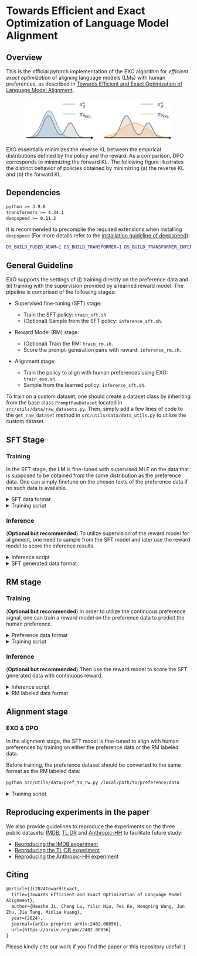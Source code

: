 # Towards Efficient and Exact Optimization of Language Model Alignment

## Overview

This is the official pytorch implementation of the EXO algorithm for *efficient exact optimization* of aligning language models (LMs) with human preferences, as described in [Towards Efficient and Exact Optimization of Language Model Alignment](https://arxiv.org/pdf/2402.00856.pdf). 

<div align="center">
  <img src="imgs/rkl_fkl.png" width="400px" />
</div>

EXO essentially minimizes the reverse KL between the empirical distributions defined by the policy and the reward. As a comparison, DPO corresponds to minimizing the forward KL. The following figure illustrates the distinct behavior of policies obtained by minimizing (a) the reverse KL and (b) the forward KL.

## Dependencies

```
python >= 3.9.0
transformers >= 4.34.1
deepspeed >= 0.11.2
```

It is recommended to precomplie the required extensions when installing `deepspeed` (For more details refer to the [installation guideline of deepspeed](https://www.deepspeed.ai/tutorials/advanced-install/)):

```bash
DS_BUILD_FUSED_ADAM=1 DS_BUILD_TRANSFORMER=1 DS_BUILD_TRANSFORMER_INFERENCE=1 pip install deepspeed 
```

## General Guideline

EXO supports the settings of (i) training directly on the preference data and (ii) training with the supervision provided by a learned reward model. The pipeline is comprised of the following stages:

- Supervised fine-tuning (SFT) stage: 
  - Train the SFT policy: `train_sft.sh`.
  - (Optional) Sample from the SFT policy: `inference_sft.sh`.

- Reward Model (RM) stage:
  - (Optional) Train the RM: `train_rm.sh`.
  - Score the prompt-generation pairs with reward: `inference_rm.sh`.

- Alignment stage:
  - Train the policy to align with human preferences using EXO: `train_exo.sh`.
  - Sample from the learned policy: `inference_sft.sh`.


To train on a custom dataset, one should create a dataset class by inheriting from the base class `PromptRawDataset` located in `src/utils/data/raw_datasets.py`. Then, simply add a few lines of code to the `get_raw_dataset` method in `src/utils/data/data_utils.py` to utilize the custom dataset.


## SFT Stage

### Training 
In the SFT stage, the LM is fine-tuned with supervised MLE on the data that is supposed to be obtained from the same distribution as the preference data. One can simply finetune on the chosen texts of the preference data if no such data is available.
<details>
<summary>
SFT data format
</summary>

```json
{
  "prompt": "prompt",
  "chosen": "chosen text"
}
```

</details>

<details>
<summary>
Training script
</summary>

```bash
# Any causal HuggingFace model (`AutoModelForCausalLM` class)
INIT_MODEL_NAME=custom-model
# local path to the checkpoint of the initial model
INIT_MODEL_PATH=/local/path/to/init/model
# type of the model
MODEL_TYPE=sft
# name of the sft data, default format: "name/sft", should be added to `src/utils/data/data_utils.py`
DATA_NAME=custom-data/sft
# local path to the sft data
DATA_PATH=/local/path/to/sft/data

bash exp/custom_exp/train_sft.sh $INIT_MODEL_NAME $INIT_MODEL_PATH $MODEL_TYPE $DATA_NAME $DATA_PATH
```
Other hyperparameters for training can be specified in `exp/custom_exp/train_sft.sh`. The SFT model will be saved in `models/custom-model_custom-data/sft`.


</details>

### Inference 

(**Optional but recommended**) To utilize supervision of the reward model for alignment, one need to sample from the SFT model and later use the reward model to score the inference results.
<details>
<summary>
Inference script
</summary>

```bash
# comma separated device ids
DEVICE_IDS=0,1,2,3
# data name and data path concatenated by colon
DATA_NAME_PATH=custom_data/sft:/local/path/to/sft/data
# local path to SFT model
MODEL_PATH=models/custom-model_custom-data/sft


# inference on train set
SPLIT=train
bash exp/custom_exp/inference_sft.sh $DEVICE_IDS $DATA_NAME_PATH $SPLIT $MODEL_PATH 

# inference on test set
SPLIT=test
bash exp/custom_exp/inference_sft.sh $DEVICE_IDS $DATA_NAME_PATH $SPLIT $MODEL_PATH 
```

Other hyperparameters for decoding can be specified in `exp/custom_exp/inference_sft.sh`. The inference results will be saved under the same root directory of the SFT data.
</details>


<details>
<summary>
SFT generated data format
</summary>

```json
{
  "prompt": "prompt",
  "completions": ["text A", "text B", ...]
}
```
</details>


## RM stage

### Training

(**Optional but recommended**) In order to utilize the continuous preference signal, one can train a reward model on the preference data to predict the human preference.


<details>
<summary>Preference data format</summary>

```json
{
  "prompt": "prompt",
  "chosen": "chosen text", 
  "rejected": "rejected text"
}
```
</details>


<details>
<summary>Training script</summary>

```bash
# Any HuggingFace model (`AutoModel` class), use the last position of the sequence for prediction
INIT_MODEL_NAME=custom-model
# local path to the checkpoint of the initial model
INIT_MODEL_PATH=/local/path/to/init/model
# type of the model
MODEL_TYPE=rm
# name of the preference data, default format: "name/pref", should be added to `src/utils/data/data_utils.py`
DATA_NAME=custom-data/pref
# local path to the pref data
DATA_PATH=/local/path/to/pref/data

bash exp/custom_exp/train_rm.sh $INIT_MODEL_NAME $INIT_MODEL_PATH $MODEL_TYPE $DATA_NAME $DATA_PATH
```

Other hyperparameters for training can be specified in `exp/custom_exp/train_rm.sh`. The SFT model will be saved in `models/custom-model_custom-data/rm`.

</details>

### Inference

(**Optional but recommended**) Then use the reward model to score the SFT generated data with continuous reward. 

<details>
<summary>
Inference script
</summary>

```bash
# comma separated device ids
DEVICE_IDS=0,1,2,3
# local path to the sft generated data
DATA_PATH=/local/path/to/sft/gen/data
# local path to the reward model
MODEL_PATH=models/custom-model_custom-data/rm

# inference on train set
SPLIT=train
bash exp/custom_exp/inference_rm.sh $DEVICE_IDS $DATA_NAME_PATH $SPLIT $MODEL_PATH 

# inference on test set
SPLIT=test
bash exp/custom_exp/inference_rm.sh $DEVICE_IDS $DATA_NAME_PATH $SPLIT $MODEL_PATH 
```

Other hyperparameters for inference can be specified in `exp/custom_exp/inference_rm.sh`. The inference results will be saved under the same root directory of the SFT data.

</details>

<details>
<summary>RM labeled data format</summary>

```json
{
  "prompt": "prompt",
  "completions": ["text A", "text B", ...],
  "rewards": [reward A, reward B, ...]
}
```
</details>


## Alignment stage

### EXO & DPO

In the alignment stage, the SFT model is fine-tuned to align with human preferences by training on either the preference data or the RM labeled data.

Before training, the preference dataset should be converted to the same format as the RM labeled data:
```bash
python src/utils/data/pref_to_rw.py /local/path/to/preference/data
```

<details>
<summary>Training script</summary>

To train the policy using the EXO algorithm, run the following commands:

```bash
# Any causal HuggingFace model (`AutoModelForCausalLM` class)
INIT_MODEL_NAME=custom-model
# local path to the SFT model
INIT_MODEL_PATH=/local/path/to/sft/model
# type of the model
MODEL_TYPE=align
# name of the reward data, default format: "name/rw", should be added to `src/utils/data/data_utils.py`
DATA_NAME=custom-data/rw
# local path to the reward data or preference data
DATA_PATH=/local/path/to/rw/data
# supported loss type: exo-pref / exo-rw / dpo-pref / dpo-rw
LOSS_TYPE="exo-pref"
# number of contrastive samples, should not be greater than the number of completion candidates in the dataset.
NUM_CONTRASTIVE=2


bash exp/custom_exp/train_exo.sh $INIT_MODEL_NAME $INIT_MODEL_PATH $MODEL_TYPE $DATA_NAME $DATA_PATH $LOSS_TYPE $NUM_CONTRASTIVE
```

Other hyperparameters for training can be specified in `exp/custom_exp/train_exo.sh`. 

To train the policy using the DPO algorithm, simply change the `LOSS_TYPE` to either `dpo-pref` or `dpo-rw`.

</details>


## Reproducing experiments in the paper

We also provide guidelines to reproduce the experiments on the three public datasets: [IMDB](https://ai.stanford.edu/~amaas/data/sentiment/), [TL;DR](https://huggingface.co/datasets/openai/summarize_from_feedback) and [Anthropic-HH](https://huggingface.co/datasets/Anthropic/hh-rlhf) to facilitate future study:
- [Reproducing the IMDB experiment](exp/imdb_exp/README.md)
- [Reproducing the TL;DR experiment](exp/tldr_exp/README.md)
- [Reproducing the Anthropic-HH experiment](exp/hh_exp/README.md)

## Citing

```
@article{Ji2024TowardsExact,
  title={Towards Efficient and Exact Optimization of Language Model Alignment},
  author={Haozhe Ji, Cheng Lu, Yilin Niu, Pei Ke, Hongning Wang, Jun Zhu, Jie Tang, Minlie Huang},
  year={2024},
  journal={arXiv preprint arXiv:2402.00856},
  url={https://arxiv.org/abs/2402.00856}
}
```

Please kindly cite our work if you find the paper or this repository useful :)

